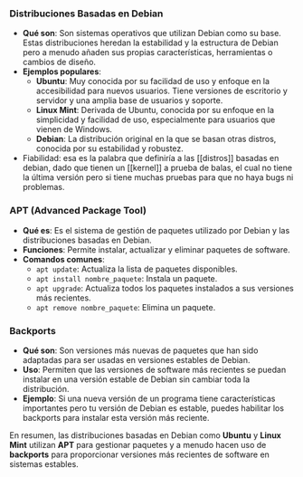 ### **Distribuciones Basadas en Debian**

- **Qué son**: Son sistemas operativos que utilizan Debian como su base. Estas distribuciones heredan la estabilidad y la estructura de Debian pero a menudo añaden sus propias características, herramientas o cambios de diseño.
- **Ejemplos populares**:
    - **Ubuntu**: Muy conocida por su facilidad de uso y enfoque en la accesibilidad para nuevos usuarios. Tiene versiones de escritorio y servidor y una amplia base de usuarios y soporte.
    - **Linux Mint**: Derivada de Ubuntu, conocida por su enfoque en la simplicidad y facilidad de uso, especialmente para usuarios que vienen de Windows.
    - **Debian**: La distribución original en la que se basan otras distros, conocida por su estabilidad y robustez.
- Fiabilidad: esa es la palabra que definiría a las [[distros]] basadas en debian, dado que tienen un [[kernel]] a prueba de balas, el cual no tiene la última versión pero si tiene muchas pruebas para que no haya bugs ni problemas.
### **APT (Advanced Package Tool)**

- **Qué es**: Es el sistema de gestión de paquetes utilizado por Debian y las distribuciones basadas en Debian.
- **Funciones**: Permite instalar, actualizar y eliminar paquetes de software.
- **Comandos comunes**:
    - `apt update`: Actualiza la lista de paquetes disponibles.
    - `apt install nombre_paquete`: Instala un paquete.
    - `apt upgrade`: Actualiza todos los paquetes instalados a sus versiones más recientes.
    - `apt remove nombre_paquete`: Elimina un paquete.

### **Backports**

- **Qué son**: Son versiones más nuevas de paquetes que han sido adaptadas para ser usadas en versiones estables de Debian.
- **Uso**: Permiten que las versiones de software más recientes se puedan instalar en una versión estable de Debian sin cambiar toda la distribución.
- **Ejemplo**: Si una nueva versión de un programa tiene características importantes pero tu versión de Debian es estable, puedes habilitar los backports para instalar esta versión más reciente.

En resumen, las distribuciones basadas en Debian como **Ubuntu** y **Linux Mint** utilizan **APT** para gestionar paquetes y a menudo hacen uso de **backports** para proporcionar versiones más recientes de software en sistemas estables.